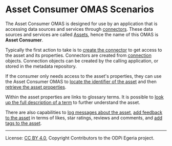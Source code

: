 <!-- SPDX-License-Identifier: CC-BY-4.0 -->
<!-- Copyright Contributors to the ODPi Egeria project. -->

# Asset Consumer OMAS Scenarios

The Asset Consumer OMAS is designed for use by an application that is accessing data sources and services through
[connectors](../../../../frameworks/open-connector-framework/docs/concepts/connector.md).
These data sources and services are called [Assets](../../../docs/concepts/assets),
hence the name of this OMAS is **Asset Consumer**.

Typically the first action to take is to
[create the connector](creating-a-connector.md) to 
get access to the asset and its properties.
Connectors are created from
[connection](../../../../frameworks/open-connector-framework/docs/concepts/connection.md)
objects.
Connection objects can be created by the calling application, or stored
in the metadata repository.

If the consumer only needs access to the asset's properties, they can use the
Asset Consumer OMAS to
[locate the identifier of the asset](locating-the-connected-asset.md)
and then [retrieve the asset properties](retrieving-asset-properties.md).

Within the asset properties are links to glossary terms.
It is possible to
[look up the full description of a term](looking-up-assets-of-terms.md)
to further understand the asset.

There are also capabilities to 
[log messages about the asset](logging-messages-about-an-asset.md),
[add feedback to the asset](adding-feedback-to-an-asset.md)
in terms of likes, star ratings, reviews and comments,
and [add tags to the asset](tagging-an-asset.md).

----
License: [CC BY 4.0](https://creativecommons.org/licenses/by/4.0/),
Copyright Contributors to the ODPi Egeria project.